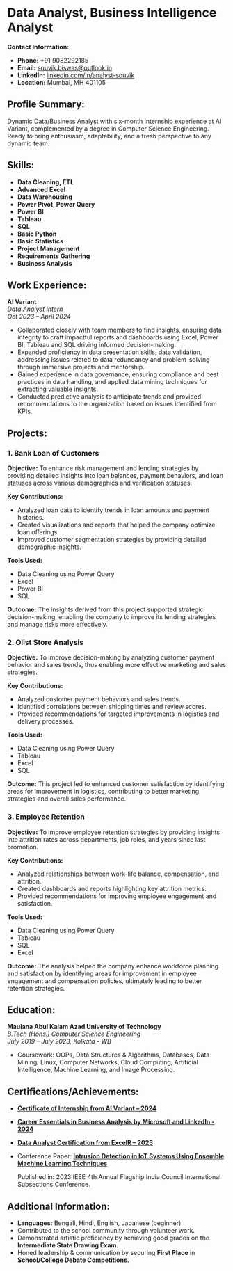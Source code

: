 # Data Analyst, Business Intelligence Analyst

**Contact Information:**
- **Phone:** +91 9082292185
- **Email:** [souvik.biswas@outlook.in](mailto:souvik.biswas@outlook.in)
- **LinkedIn:** [linkedin.com/in/analyst-souvik](https://linkedin.com/in/analyst-souvik)
- **Location:** Mumbai, MH 401105

## Profile Summary:
Dynamic Data/Business Analyst with six-month internship experience at AI Variant, complemented by a degree in Computer Science Engineering. Ready to bring enthusiasm, adaptability, and a fresh perspective to any dynamic team.

## Skills:
- **Data Cleaning, ETL**
- **Advanced Excel**
- **Data Warehousing**
- **Power Pivot, Power Query**
- **Power BI**
- **Tableau**
- **SQL**
- **Basic Python**
- **Basic Statistics**
- **Project Management**
- **Requirements Gathering**
- **Business Analysis**

## Work Experience:

**AI Variant**  
*Data Analyst Intern*  
*Oct 2023 – April 2024*
- Collaborated closely with team members to find insights, ensuring data integrity to craft impactful reports and dashboards using Excel, Power BI, Tableau and SQL driving informed decision-making.
- Expanded proficiency in data presentation skills, data validation, addressing issues related to data redundancy and problem-solving through immersive projects and mentorship.
- Gained experience in data governance, ensuring compliance and best practices in data handling, and applied data mining techniques for extracting valuable insights.
- Conducted predictive analysis to anticipate trends and provided recommendations to the organization based on issues identified from KPIs.

## Projects:

### 1. Bank Loan of Customers

**Objective:**
To enhance risk management and lending strategies by providing detailed insights into loan balances, payment behaviors, and loan statuses across various demographics and verification statuses.

**Key Contributions:**
- Analyzed loan data to identify trends in loan amounts and payment histories.
- Created visualizations and reports that helped the company optimize loan offerings.
- Improved customer segmentation strategies by providing detailed demographic insights.

**Tools Used:**
- Data Cleaning using Power Query
- Excel
- Power BI
- SQL

**Outcome:**
The insights derived from this project supported strategic decision-making, enabling the company to improve its lending strategies and manage risks more effectively.

### 2. Olist Store Analysis

**Objective:**
To improve decision-making by analyzing customer payment behavior and sales trends, thus enabling more effective marketing and sales strategies.

**Key Contributions:**
- Analyzed customer payment behaviors and sales trends.
- Identified correlations between shipping times and review scores.
- Provided recommendations for targeted improvements in logistics and delivery processes.

**Tools Used:**
- Data Cleaning using Power Query
- Tableau
- Excel
- SQL

**Outcome:**
This project led to enhanced customer satisfaction by identifying areas for improvement in logistics, contributing to better marketing strategies and overall sales performance.

### 3. Employee Retention

**Objective:**
To improve employee retention strategies by providing insights into attrition rates across departments, job roles, and years since last promotion.

**Key Contributions:**
- Analyzed relationships between work-life balance, compensation, and attrition.
- Created dashboards and reports highlighting key attrition metrics.
- Provided recommendations for improving employee engagement and satisfaction.

**Tools Used:**
- Data Cleaning using Power Query
- Tableau
- SQL
- Excel

**Outcome:**
The analysis helped the company enhance workforce planning and satisfaction by identifying areas for improvement in employee engagement and compensation policies, ultimately leading to better retention strategies.

## Education:
**Maulana Abul Kalam Azad University of Technology**  
*B.Tech (Hons.) Computer Science Engineering*  
*July 2019 – July 2023, Kolkata - WB*
- Coursework: OOPs, Data Structures & Algorithms, Databases, Data Mining, Linux, Computer Networks, Cloud Computing, Artificial Intelligence, Machine Learning, and Image Processing.

## Certifications/Achievements:
- [**Certificate of Internship from AI Variant – 2024**](https://1drv.ms/b/s!AgDHJG8yRh16hE3jrOf4-rO7pKW-?e=xtezvE)
- [**Career Essentials in Business Analysis by Microsoft and LinkedIn - 2024**](https://www.linkedin.com/learning/certificates/654b80f552c2c98f614c8f0a303168c7d898abd02fe94644cfc284660fb6a87d?lipi=urn%3Ali%3Apage%3Ad_flagship3_profile_view_base_certifications_details%3Bbe8oWznIQIOFqrufsYGxJQ%3D%3D)
- [**Data Analyst Certification from ExcelR – 2023**](https://1drv.ms/b/s!AgDHJG8yRh16hE53k_W1rbq0WXcF?e=obImGU)
- Conference Paper: [**Intrusion Detection in IoT Systems Using Ensemble Machine Learning Techniques**](https://ieeexplore.ieee.org/document/10270505)

  Published in: 2023 IEEE 4th Annual Flagship India Council International Subsections Conference.

## Additional Information:
- **Languages:** Bengali, Hindi, English, Japanese (beginner)
- Contributed to the school community through volunteer work.
- Demonstrated artistic proficiency by achieving good grades on the **Intermediate State Drawing Exam.**
- Honed leadership & communication by securing **First Place** in **School/College Debate Competitions.**

